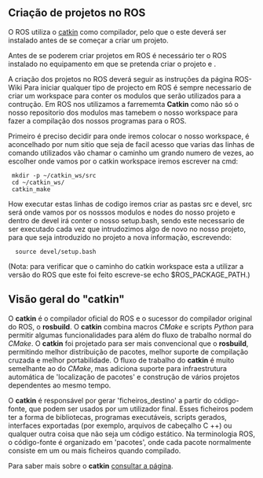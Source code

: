 ## Criação de projetos no ROS
O ROS utiliza o [catkin](#Visão-geral-do-catkin) como compilador, pelo que o este deverá ser instalado antes de se começar a criar um projeto.


Antes de se poderem criar projetos em ROS é necessário ter o ROS instalado no equipamento em que se pretenda criar o projeto e .

A criação dos projetos no ROS deverá seguir as instruções da página ROS-Wiki Para iniciar qualquer tipo de projecto em ROS é sempre necessario de criar um workspace para conter os modulos que serão utilizados para a contrução. Em ROS nos utilizamos a farrememta **Catkin** como não só o nosso repositorio dos modulos mas tamebem o nosso workspace para fazer a compilação dos nossos programas para o ROS.

Primeiro é preciso decidir para onde iremos colocar o nosso workspace, é aconcelhado por num sitio que seja de facil acesso que varias das linhas de comando utilizados vão chamar o caminho um grando numero de vezes, ao escolher onde vamos por o catkin workspace iremos escrever na cmd:

     mkdir -p ~/catkin_ws/src
     cd ~/catkin_ws/
     catkin_make

How executar estas linhas de codigo iremos criar as pastas src e devel, src será onde vamos por os nosssos modulos e nodes do nosso projeto e dentro de devel irá conter o nosso setup.bash, sendo este necessario de ser executado cada vez que intrudozimos algo de novo no nosso projeto, para que seja introduzido no projeto a nova informação, escrevendo:

      source devel/setup.bash
(Nota: para verificar que o caminho do catkin workspace esta a utilizar a versão do ROS que este foi feito escreve-se echo $ROS_PACKAGE_PATH.)

## Visão geral do "catkin"
O __catkin__ é o compilador oficial do ROS e o sucessor do compilador original do ROS, o __rosbuild__. O __catkin__ combina macros _CMake_ e scripts _Python_ para permitir algumas funcionalidades para além do fluxo de trabalho normal do _CMake_. O __catkin__ foi projetado para ser mais convencional que o __rosbuild__, permitindo melhor distribuição de pacotes, melhor suporte de compilação cruzada e melhor portabilidade. O fluxo de trabalho do __catkin__ é muito semelhante ao do _CMake_, mas adiciona suporte para infraestrutura automática de 'localização de pacotes' e construção de vários projetos dependentes ao mesmo tempo.

O __catkin__ é responsável por gerar 'ficheiros_destino' a partir do código-fonte, que podem ser usados por um utilizador final. Esses ficheiros podem ter a forma de bibliotecas, programas executáveis, scripts gerados, interfaces exportadas (por exemplo, arquivos de cabeçalho C ++) ou qualquer outra coisa que não seja um código estático. Na terminologia ROS, o código-fonte é organizado em 'pacotes', onde cada pacote normalmente consiste em um ou mais ficheiros quando compilado.

Para saber mais sobre o __catkin__ [consultar a página](https://wiki.ros.org/catkin/conceptual_overview).

